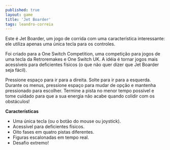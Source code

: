 ```yaml
---
published: true
layout: game
title: 'Jet Boarder'
tags: leandro-correia
---
```

Este é Jet Boarder, um jogo de corrida com uma característica interessante: ele utiliza apenas uma única tecla para os controles.








Foi criado para a One Switch Competition, uma competição para jogos de uma tecla da Retroremakes e One Switch UK. A idéia é tornar jogos mais acessíveis para deficientes físicos (o que não quer dizer que Jet Boarder seja fácil).







Pressione espaço para ir para a direita. Solte para ir para a esquerda. Durante os menus, pressione espaço para mudar de opção e mantenha pressionado para escolher. Termine a pista no menor tempo possível e tome cuidado para que a sua energia não acabe quando colidir com os obstáculos!

<span style="font-weight: bold;">Características</span>
<ul>
	<li>Uma única tecla (ou o botão do mouse ou joystick).</li>
	<li>Acessível para deficientes físicos.</li>
	<li>Oito fases em quatro pistas diferentes.</li>
	<li>Figuras escalonadas em tempo real.</li>
	<li>Desafio extremo!</li>
</ul>









